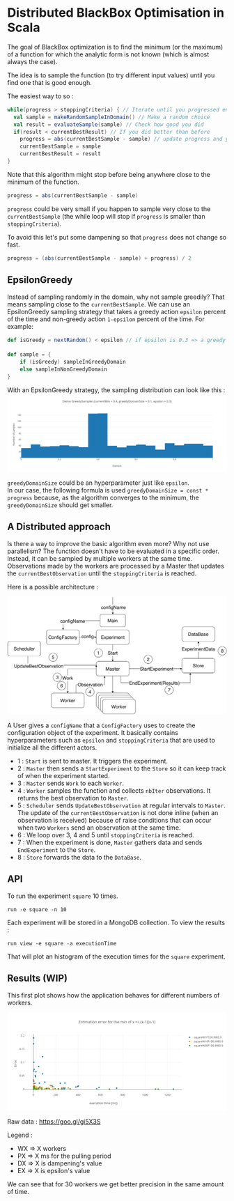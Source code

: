 # Distributed BlackBox Optimisation in Scala 

The goal of BlackBox optimization is to find the minimum (or the maximum) of a function
for which the analytic form is not known (which is almost always the case).

The idea is to sample the function (to try different input values) until you find one that is good enough. 

The easiest way to so : 
```scala
while(progress > stoppingCriteria) { // Iterate until you progressed enough 
  val sample = makeRandomSampleInDomain() // Make a random choice 
  val result = evaluateSample(sample) // Check how good you did
  if(result < currentBestResult) // If you did better than before 
    progress = abs(currentBestSample - sample) // update progress and your current best choice 
    currentBestSample = sample
    currentBestResult = result
}
```

Note that this algorithm might stop before being anywhere close to the minimum of the function. 

```scala
progress = abs(currentBestSample - sample)
```
`progress` could be very small if you happen to sample very close to the `currentBestSample` 
(the while loop will stop if `progress` is smaller than `stoppingCriteria`).

To avoid this let's put some dampening so that `progress` does not change so fast. 
```scala
progress = (abs(currentBestSample - sample) + progress) / 2
```

## EpsilonGreedy 
Instead of sampling randomly in the domain, why not sample greedily? 
That means sampling close to the `currentBestSample`. 
We can use an EpsilonGreedy sampling strategy that takes a greedy action `epsilon` percent of the time and non-greedy action `1-epsilon` percent of the time. For example: 

```scala
def isGreedy = nextRandom() < epsilon // if epsilon is 0.3 => a greedy sample will be taken 30% of the time. 

def sample = {
    if (isGreedy) sampleInGreedyDomain
    else sampleInNonGreedyDomain
}
```

With an EpsilonGreedy strategy, the sampling distribution can look like this : 
![alt text](plotGreedySampler.png)

`greedyDomainSize` could be an hyperparameter just like `epsilon`.  
In our case, the following formula is used  `greedyDomainSize = const * progress` because, as the algorithm converges
 to the minimum, the `greedyDomainSize` should get smaller. 

## A Distributed approach 

Is there a way to improve the basic algorithm even more? 
Why not use parallelism? The function doesn't have to be evaluated in a specific order. 
Instead, it can be sampled by multiple workers at the same time. Observations made by the workers 
are processed by a Master that updates the `currentBestObservation` until the `stoppingCriteria` is reached. 

Here is a possible architecture : 

![alt text](architecture.png)

A User gives a `configName` that a `ConfigFactory` uses to create the configuration object of the experiment. 
It basically contains hyperparameters such as `epsilon` and `stoppingCriteria` that are used to initialize all the different actors. 

- 1 : `Start` is sent to master. It triggers the experiment. 
- 2 : `Master` then sends a `StartExperiment` to the `Store` so it can keep track of when the experiment started. 
- 3 :  `Master` sends `Work` to each `Worker`. 
- 4 : `Worker` samples the function and collects `nbIter` observations. 
It returns the best observation to `Master`. 
- 5 : `Scheduler` sends `UpdateBestObservation` at regular intervals to `Master`. 
The update of the `currentBestObservation` is not done inline (when an observation is received)
because of raise conditions that can occur when two `Workers` send an observation at the same time. 
- 6 : We loop over 3, 4 and 5 until `stoppingCriteria` is reached. 
- 7 : When the experiment is done, `Master` gathers data and sends `EndExperiment` to the `Store`. 
- 8 : `Store` forwards the data to the `DataBase`. 

## API 

To run the experiment `square` 10 times. 
```
run -e square -n 10
```
Each experiment will be stored in a MongoDB collection. 
To view the results : 
```
run view -e square -a executionTime 
```
That will plot an histogram of the execution times 
for the `square` experiment. 


## Results (WIP)
This first plot shows how the application behaves for different numbers of workers. 

![alt text](plot1.png)

Raw data : https://goo.gl/gi5X3S

Legend : 
- WX => X workers
- PX => X ms for the pulling period 
- DX => X is dampening's value
- EX => X is epsilon's value

We can see that for 30 workers we get better precision in the same amount of time. 



